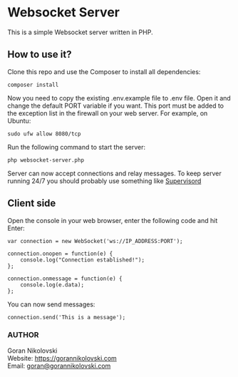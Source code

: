 # Websocket Server

This is a simple Websocket server written in PHP.

## How to use it?

Clone this repo and use the Composer to install all dependencies:

```
composer install
```

Now you need to copy the existing .env.example file to .env file. Open it and 
change the default PORT variable if you want. This port must be added to the 
exception list in the firewall on your web server. For example, on Ubuntu:

```
sudo ufw allow 8080/tcp
```

Run the following command to start the server:

```
php websocket-server.php
```

Server can now accept connections and relay messages. To keep server running 
24/7 you should probably use something like [Supervisord](http://supervisord.org)

## Client side

Open the console in your web browser, enter the following code and hit Enter:

```
var connection = new WebSocket('ws://IP_ADDRESS:PORT');

connection.onopen = function(e) {
    console.log("Connection established!");
};

connection.onmessage = function(e) {
    console.log(e.data);
};
```

You can now send messages:

```
connection.send('This is a message');
```

### AUTHOR

Goran Nikolovski  
Website: https://gorannikolovski.com  
Email: goran@gorannikolovski.com  
